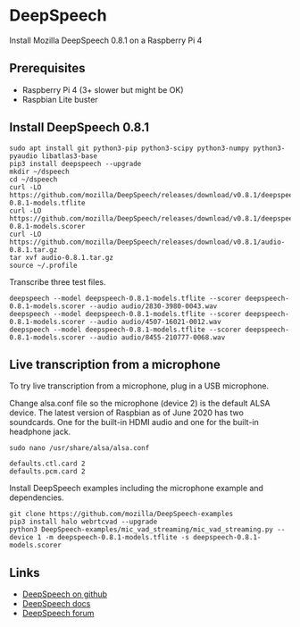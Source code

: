 # DeepSpeech
Install Mozilla DeepSpeech 0.8.1 on a Raspberry Pi 4

## Prerequisites
* Raspberry Pi 4 (3+ slower but might be OK)
* Raspbian Lite buster

## Install DeepSpeech 0.8.1
```
sudo apt install git python3-pip python3-scipy python3-numpy python3-pyaudio libatlas3-base
pip3 install deepspeech --upgrade
mkdir ~/dspeech
cd ~/dspeech
curl -LO https://github.com/mozilla/DeepSpeech/releases/download/v0.8.1/deepspeech-0.8.1-models.tflite
curl -LO https://github.com/mozilla/DeepSpeech/releases/download/v0.8.1/deepspeech-0.8.1-models.scorer
curl -LO https://github.com/mozilla/DeepSpeech/releases/download/v0.8.1/audio-0.8.1.tar.gz
tar xvf audio-0.8.1.tar.gz
source ~/.profile
```

Transcribe three test files.

```
deepspeech --model deepspeech-0.8.1-models.tflite --scorer deepspeech-0.8.1-models.scorer --audio audio/2830-3980-0043.wav
deepspeech --model deepspeech-0.8.1-models.tflite --scorer deepspeech-0.8.1-models.scorer --audio audio/4507-16021-0012.wav
deepspeech --model deepspeech-0.8.1-models.tflite --scorer deepspeech-0.8.1-models.scorer --audio audio/8455-210777-0068.wav
```

## Live transcription from a microphone

To try live transcription from a microphone, plug in a USB microphone.

Change alsa.conf file so the microphone (device 2) is the default ALSA device. The latest version of Raspbian
as of June 2020 has two soundcards. One for the built-in HDMI audio and one for the built-in headphone jack.

```
sudo nano /usr/share/alsa/alsa.conf
```

```
defaults.ctl.card 2
defaults.pcm.card 2
```

Install DeepSpeech examples including the microphone example and dependencies.

```
git clone https://github.com/mozilla/DeepSpeech-examples
pip3 install halo webrtcvad --upgrade
python3 DeepSpeech-examples/mic_vad_streaming/mic_vad_streaming.py --device 1 -m deepspeech-0.8.1-models.tflite -s deepspeech-0.8.1-models.scorer
```

## Links
* [DeepSpeech on github](https://github.com/mozilla/DeepSpeech)
* [DeepSpeech docs](https://deepspeech.readthedocs.io/en/v0.8.1/)
* [DeepSpeech forum](https://discourse.mozilla.org/c/deep-speech/247)
